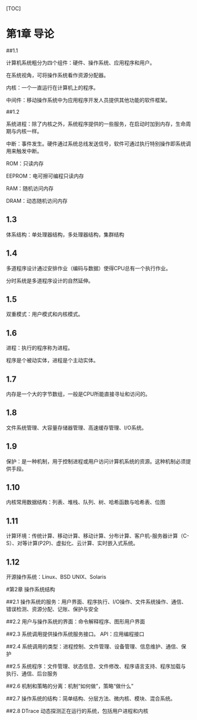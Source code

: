 [TOC]

# 第1章 导论

##1.1

计算机系统粗分为四个组件：硬件、操作系统、应用程序和用户。

在系统视角，可将操作系统看作资源分配器。

内核：一个一直运行在计算机上的程序。

中间件：移动操作系统中为应用程序开发人员提供其他功能的软件框架。

##1.2

系统进程：除了内核之外，系统程序提供的一些服务，在启动时加到内存，生命周期与内核一样。

中断：事件发生。硬件通过系统总线发送信号，软件可通过执行特别操作即系统调用来触发中断。

ROM：只读内存

EEPROM：电可擦可编程只读内存

RAM：随机访问内存

DRAM：动态随机访问内存

## 1.3

体系结构：单处理器结构，多处理器结构，集群结构

## 1.4

多道程序设计通过安排作业（编码与数据）使得CPU总有一个执行作业。

分时系统是多道程序设计的自然延伸。

## 1.5

双重模式：用户模式和内核模式。

## 1.6

进程：执行的程序称为进程。

程序是个被动实体，进程是个主动实体。

## 1.7

内存是一个大的字节数组，一般是CPU所能直接寻址和访问的。

## 1.8

文件系统管理、大容量存储器管理、高速缓存管理、I/O系统。

## 1.9

保护：是一种机制，用于控制进程或用户访问计算机系统的资源。这种机制必须提供手段。

## 1.10

内核常用数据结构：列表、堆栈、队列、树、哈希函数与哈希表、位图

## 1.11

计算环境：传统计算、移动计算、移动计算、分布计算、客户机-服务器计算（C-S）、对等计算(P2P)、虚拟化、云计算、实时嵌入式系统。

## 1.12

开源操作系统：Linux、BSD UNIX、Solaris



#第2章 操作系统结构

##2.1
操作系统的服务：用户界面、程序执行、I/O操作、文件系统操作、通信、错误检测、资源分配、记账、保护与安全

##2.2
用户与操作系统的界面：命令解释程序、图形用户界面

##2.3
系统调用提供操作系统服务接口。
API：应用编程接口

##2.4
系统调用的类型：进程控制、文件管理、设备管理、信息维护、通信、保护

##2.5
系统程序：文件管理、状态信息、文件修改、程序语言支持、程序加载与执行、通信、后台服务

##2.6
机制和策略的分离：机制“如何做”，策略“做什么”

##2.7
操作系统的结构：简单结构、分层方法、微内核、模块、混合系统。

##2.8
DTrace 动态探测正在运行的系统，包括用户进程和内核
